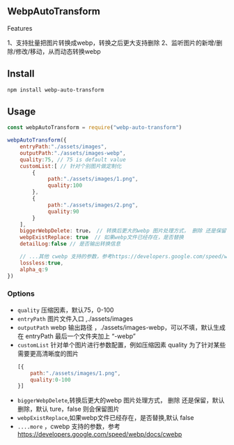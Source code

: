 

## WebpAutoTransform

Features

1、支持批量把图片转换成webp，转换之后更大支持删除
2、监听图片的新增/删除/修改/移动，从而动态转换webp


## Install

```sh
npm install webp-auto-transform
```


## Usage

```js
const webpAutoTransform = require("webp-auto-transform")

webpAutoTransform({
    entryPath:"./assets/images",
    outputPath:"./assets/images-webp",
    quality:75, // 75 is default value
    customList:[ // 针对个别图片做定制化
        {
             path:"./assets/images/1.png",
             quality:100
        },
        {
             path:"./assets/images/2.png",
             quality:90
        }
    ],
    biggerWebpDelete: true， // 转换后更大的webp 图片处理方式， 删除 还是保留，默认删除
    webpExistReplace: true  // 如果webp文件已经存在，是否替换
    detailLog:false // 是否输出转换信息

    // ...其他 cwebp 支持的参数，参考https://developers.google.com/speed/webp/docs/cwebp
    lossless:true,
    alpha_q:9
})

```


### Options
- `quality` 压缩因素，默认75，0-100
- `entryPath` 图片文件入口 ,./assets/images
- `outputPath` webp 输出路径 ，./assets/images-webp，可以不填，默认生成在 entryPath 最后一个文件夹加上 “-webp”
- `customList` 针对单个图片进行参数配置，例如压缩因素 quality 为了针对某些需要更高清晰度的图片
    ```js
    [{
        path:"./assets/images/1.png",
        quality:0-100
    }]
    ```
- `biggerWebpDelete`,转换后更大的webp 图片处理方式， 删除 还是保留，默认删除，默认 ture，false 则会保留图片
- `webpExistReplace`,如果webp文件已经存在，是否替换,默认 false
- `....more` ，cwebp 支持的参数，参考 https://developers.google.com/speed/webp/docs/cwebp
